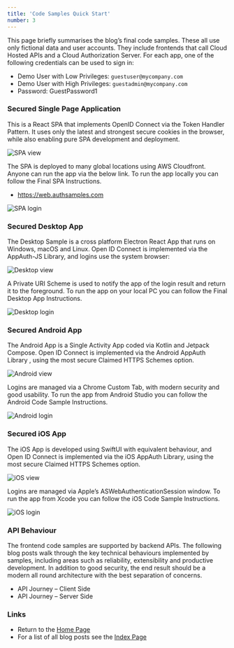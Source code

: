 ```yaml
---
title: 'Code Samples Quick Start'
number: 3
---
```


This page briefly summarises the blog’s final code samples. These all use only fictional data and user accounts. They include frontends that call Cloud Hosted APIs and a Cloud Authorization Server. For each app, one of the following credentials can be used to sign in:

- Demo User with Low Privileges: `guestuser@mycompany.com`
- Demo User with High Privileges: `guestadmin@mycompany.com`
- Password: GuestPassword1

### Secured Single Page Application

This is a React SPA that implements OpenID Connect via the Token Handler Pattern. It uses only the latest and strongest secure cookies in the browser, while also enabling pure SPA development and deployment.

![SPA view](/images/3/spa-view.jpg)

The SPA is deployed to many global locations using AWS Cloudfront. Anyone can run the app via the below link. To run the app locally you can follow the Final SPA Instructions.

- https://web.authsamples.com

![SPA login](/images/3/spa-login.jpg)

### Secured Desktop App

The Desktop Sample is a cross platform Electron React App that runs on Windows, macOS and Linux. Open ID Connect is implemented via the AppAuth-JS Library, and logins use the system browser:

![Desktop view](/images/3/desktop-view.jpg)

A Private URI Scheme is used to notify the app of the login result and return it to the foreground. To run the app on your local PC you can follow the Final Desktop App Instructions.

![Desktop login](/images/3/desktop-login.jpg)

### Secured Android App

The Android App is a Single Activity App coded via Kotlin and Jetpack Compose. Open ID Connect is implemented via the Android AppAuth Library , using the most secure Claimed HTTPS Schemes option.

![Android view](/images/3/android-view.jpg)

Logins are managed via a Chrome Custom Tab, with modern security and good usability. To run the app from Android Studio you can follow the Android Code Sample Instructions.

![Android login](/images/3/android-login.jpg)

### Secured iOS App

The iOS App is developed using SwiftUI with equivalent behaviour, and Open ID Connect is implemented via the iOS AppAuth Library, using the most secure Claimed HTTPS Schemes option.

![iOS view](/images/3/ios-view.jpg)

Logins are managed via Apple’s ASWebAuthenticationSession window. To run the app from Xcode you can follow the iOS Code Sample Instructions.

![iOS login](/images/3/ios-login.jpg)

### API Behaviour

The frontend code samples are supported by backend APIs. The following blog posts walk through the key technical behaviours implemented by samples, including areas such as reliability, extensibility and productive development. In addition to good security, the end result should be a modern all round architecture with the best separation of concerns.

- API Journey – Client Side
- API Journey – Server Side

### Links

- Return to the [Home Page](/)
- For a list of all blog posts see the [Index Page](/posts/index)
